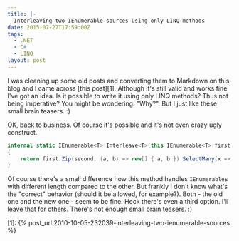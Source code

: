 ```yaml
---
title: |-
  Interleaving two IEnumerable sources using only LINQ methods
date: 2015-07-27T17:59:00Z
tags:
  - .NET
  - C#
  - LINQ
layout: post
---
```

I was cleaning up some old posts and converting them to Markdown on this blog and I came across [this post][1]. Although it's still valid and works fine I've got an idea. Is it possible to write it using only LINQ methods? Thus not being imperative? You might be wondering: "Why?". But I just like these small brain teasers. :) 

<!-- excerpt -->

OK, back to business. Of course it's possible and it's not even crazy ugly construct.

```csharp
internal static IEnumerable<T> Interleave<T>(this IEnumerable<T> first, IEnumerable<T> second)
{
	return first.Zip(second, (a, b) => new[] { a, b }).SelectMany(x => x);
}
```

Of course there's a small difference how this method handles `IEnumerable`s with different length compared to the other. But frankly I don't know what's the "correct" behavior (should it be allowed, for example?). Both - the old one and the new one - seem to be fine. Heck there's even a third option. I'll leave that for others. There's not enough small brain teasers. :)      

[1]: {% post_url 2010-10-05-232039-interleaving-two-ienumerable-sources %}